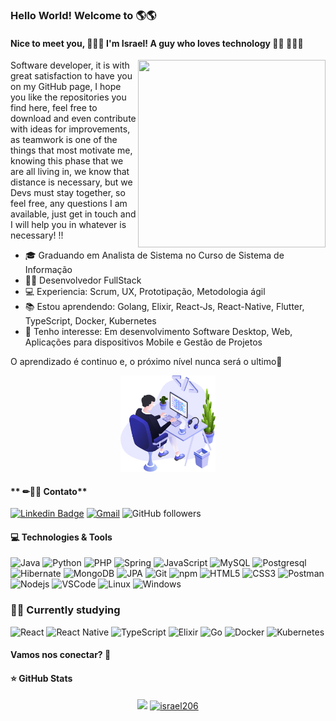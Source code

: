 ### Hello World! Welcome to 🌎🌎
 
#### Nice to meet you, 👋👋👋 I'm Israel! A guy who loves technology 👨‍💻 👨‍💻👨‍

<img align="right" width="300" height="300" src="https://user-images.githubusercontent.com/57039079/68556083-b2038700-0428-11ea-8add-e9abd09f6b23.gif">

Software developer, it is with great satisfaction to have you on my GitHub page, I hope you like the repositories you find here, feel free to download and even contribute with ideas for improvements, as teamwork is one of the things that most motivate me, knowing this phase that we are all living in, we know that distance is necessary, but we Devs must stay together, so feel free, any questions I am available, just get in touch and I will help you in whatever is necessary! !!

- 🎓 Graduando em Analista de Sistema no Curso de Sistema de Informação
- 👨‍💻 Desenvolvedor FullStack
- 💻 Experiencia: Scrum, UX, Prototipação, Metodologia ágil
- 📚 Estou aprendendo: Golang, Elixir, React-Js, React-Native, Flutter, TypeScript, Docker, Kubernetes
- 🎯 Tenho interesse: Em desenvolvimento Software Desktop, Web, Aplicações para dispositivos Mobile e Gestão de Projetos 

O aprendizado é continuo e, o próximo nível nunca será o ultimo🚀

<p align="center">
  <img alt="illustration" src=".github/illustration.png" width="30%">
</p>

#### ** ✏📑📖 Contato**
[![Linkedin Badge](https://img.shields.io/badge/-LinkedIn-blue?style=flat-square&logo=Linkedin&logoColor=white&link=https://www.linkedin.com/in/israel-silva-047049128)](https://www.linkedin.com/in/israel-silva-047049128)
[![Gmail](https://img.shields.io/badge/-Gmail-c14438?style=flat&logo=Gmail&logoColor=white)](mailto:israelfera2007@gmail.com)
![GitHub followers](https://img.shields.io/github/followers/israel206?style=social)

#### 💻 Technologies & Tools
![Java](https://img.shields.io/badge/-Java-E42D2C?style=flat-square&logo=java&logoColor=white)
![Python](https://img.shields.io/badge/python-%2314354C?style=flat-square&logo=python&logoColor=white")
![PHP](https://img.shields.io/badge/php-%23777BB4?style=flat-square&logo=php&logoColor=white)
![Spring](https://img.shields.io/badge/-Spring-6AAE3D?style=flat-square&logo=spring&logoColor=white)
![JavaScript](https://img.shields.io/badge/-JavaScript-F7B93E?style=flat-square&logo=javascript&logoColor=fff)
![MySQL](https://img.shields.io/badge/-MySQL-00758F?style=flat-square&logo=mysql&logoColor=white)
![Postgresql](https://img.shields.io/badge/-Postgresql-32648D?style=flat-square&logo=postgresql&logoColor=white)
![Hibernate](https://img.shields.io/badge/-Hibernate-B7A976?style=flat-square&logo=hibernate&logoColor=white)
![MongoDB](https://img.shields.io/badge/-MongoDB-13aa52?style=flat-square&logo=mongodb&logoColor=white)
![JPA](https://img.shields.io/badge/-JPA-58646A?style=flat-square&logo=jpa&logoColor=white)
![Git](https://img.shields.io/badge/-Git-F05032?style=flat-square&logo=git&logoColor=white)
![npm](https://img.shields.io/badge/-NPM-CB3837?style=flat-square&logo=npm&logoColor=white)
![HTML5](https://img.shields.io/badge/-HTML5-E34F26?style=flat-square&logo=html5&logoColor=white)
![CSS3](https://img.shields.io/badge/-CSS3-549FDE?style=flat-square&logo=css3&logoColor=white)
![Postman](https://img.shields.io/badge/-Postman-FD602F?style=flat-square&logo=postman&logoColor=white)
![Nodejs](https://img.shields.io/badge/-Node.js-43853d?style=flat-square&logo=Node.js&logoColor=white)
![VSCode](https://img.shields.io/badge/-VSCode-0085D1?style=flat-square&logo=visual-studio-code&logoColor=white)
![Linux](https://img.shields.io/badge/-Linux-16C60C?style=flat-square&logo=linux&logoColor=white)
![Windows](https://img.shields.io/badge/-Windows-00ADEF?style=flat-square&logo=windows&logoColor=white)

### 👨‍💻 Currently studying
![React](https://img.shields.io/badge/-React.js-45b8d8?style=flat-square&logo=react&logoColor=white)
![React Native](https://img.shields.io/badge/-React%20Native-45b8d8?style=flat-square&logo=react&logoColor=white)
![TypeScript](https://img.shields.io/badge/-TypeScript-0077C6?style=flat-square&logo=typescript&logoColor=fff)
![Elixir](https://img.shields.io/badge/elixir-%234B275F?style=flat-square&logo=elixir&logoColor=white)
![Go](https://img.shields.io/badge/go-%2300ADD8?style=flat-square&logo=go&logoColor=white)
![Docker](https://img.shields.io/badge/-Docker-46a2f1?style=flat-square&logo=docker&logoColor=white)
![Kubernetes](https://img.shields.io/badge/-Kubernetes-316AE0?style=flat-square&logo=kubernetes&logoColor=white)

#### Vamos nos conectar? 👋

#### ⭐ GitHub Stats
<p align = "center">
  <a href="https://github.com/israel206"><img src="https://github-readme-stats.vercel.app/api/top-langs/?username=israel206&layout=compact&theme=dark"/></a> 
  <a href="https://github.com/israel206"><img src="https://github-readme-stats.vercel.app/api?username=israel206&show_icons=true&theme=dark&include_all_commits=true&count_private=true" alt="israel206"/></a>
</p> 


